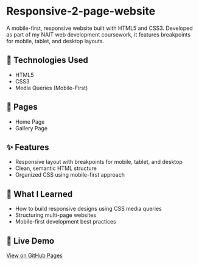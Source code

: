 # Responsive-2-page-website
A mobile-first, responsive website built with HTML5 and CSS3. Developed as part of my NAIT web development coursework, it features breakpoints for mobile, tablet, and desktop layouts.

## 🔧 Technologies Used
- HTML5
- CSS3
- Media Queries (Mobile-First)

## 📄 Pages 
- Home Page
- Gallery Page

## ✨ Features
- Responsive layout with breakpoints for mobile, tablet, and desktop
- Clean, semantic HTML structure
- Organized CSS using mobile-first approach

## 🧠 What I Learned
- How to build responsive designs using CSS media queries
- Structuring multi-page websites
- Mobile-first development best practices

## 🚀 Live Demo
[View on GitHub Pages](https://tsohnle95.github.io/Responsive-2-page-website/) 